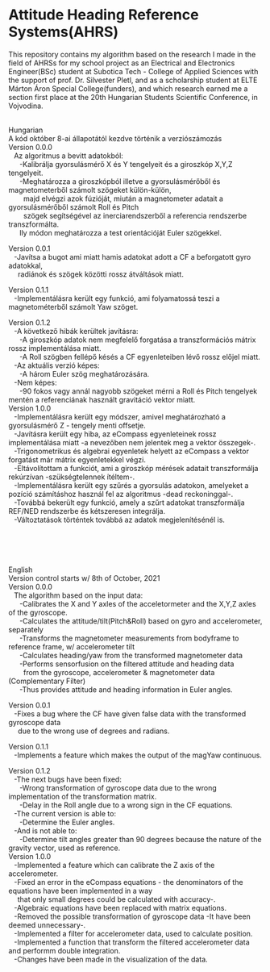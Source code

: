 # Attitude Heading Reference Systems(AHRS)<br>
This repository contains my algorithm based on the research I made in the field of AHRSs for my school project as an Electrical and Electronics Engineer(BSc) student at Subotica Tech - College of Applied Sciences with the support of prof. Dr. Silvester Pletl, and as a scholarship student at ELTE Márton Áron Special College(funders), and which research earned me a section first place at the 20th Hungarian Students Scientific Conference, in Vojvodina.<br><br>

Hungarian<br>
A kód október 8-ai állapotától kezdve történik a verziószámozás<br>
Version 0.0.0<br>
 &ensp; Az algoritmus a bevitt adatokból:<br>
   &ensp; &ensp; -Kalibrálja gyorsulásmérő X és Y tengelyeit és a giroszkóp X,Y,Z tengelyeit.<br>
   &ensp; &ensp; -Meghatározza a giroszkópból illetve a gyorsulásmérőből és magnetometerből számolt szögeket külön-külön,<br>
   &ensp; &ensp; &nbsp; majd elvégzi azok fúzióját, miután a magnetometer adatait a gyorsulásmérőből számolt Roll és Pitch<br>
   &ensp; &ensp; &nbsp; szögek segítségével az inerciarendszerből a referencia rendszerbe transzformálta.<br>
   &ensp; &ensp; Ily módon meghatározza a test orientációját Euler szögekkel.<br>
   
Version 0.0.1<br>
 &ensp; -Javítsa a bugot ami miatt hamis adatokat adott a CF a beforgatott gyro adatokkal, <br>
 &ensp; &nbsp; radiánok és szögek közötti rossz átváltások miatt.<br>
 
Version 0.1.1<br>
&ensp; -Implementálásra került egy funkció, ami folyamatossá teszi a magnetométerből számolt Yaw szöget.<br>

Version 0.1.2<br>
&ensp; -A következő hibák kerültek javításra:<br>
&ensp; &ensp; -A giroszkóp adatok nem megfelelő forgatása a transzformációs mátrix rossz implementálása miatt.<br>
&ensp; &ensp; -A Roll szögben fellépő késés a CF egyenleteiben lévő rossz előjel miatt.<br>
&ensp; -Az aktuális verzió képes:<br>
&ensp; &ensp; -A három Euler szög meghatározására.<br>
&ensp; -Nem képes:<br>
&ensp; &ensp; -90 fokos vagy annál nagyobb szögeket mérni a Roll és Pitch tengelyek mentén a referenciának használt gravitáció vektor miatt.<br>
Version 1.0.0<br>
&ensp; -Implementálásra került egy módszer, amivel meghatározható a gyorsulásmérő Z - tengely menti offsetje.<br>
&ensp; -Javításra került egy hiba, az eCompass egyenleteinek rossz implementálása miatt -a nevezőben nem jelentek meg a vektor összegek-.<br>
&ensp; -Trigonometrikus és algebrai egyenletek helyett az eCompass a vektor forgatást már mátrix egyenletekkel végzi.<br>
&ensp; -Eltávolítottam a funkciót, ami a giroszkóp mérések adatait transzformálja rekúrzívan -szükségtelennek ítéltem-.<br>
&ensp; -Implementálásra került egy szűrés a gyorsulás adatokon, amelyeket a pozíció számításhoz használ fel az algoritmus -dead reckoninggal-.<br>
&ensp; -Továbbá bekerült egy funkció, amely a szűrt adatokat transzformálja REF/NED rendszerbe és kétszeresen integrálja.<br>
&ensp; -Változtatások történtek továbbá az adatok megjelenítésénél is.<br>
<br><br><br><br>

English<br>
Version control starts w/ 8th of October, 2021<br>
Version 0.0.0<br>
 &ensp; The algorithm based on the input data:<br>
   &ensp; &ensp; -Calibrates the X and Y axles of the acceletormeter and the X,Y,Z axles of the gyroscope.<br>
   &ensp; &ensp; -Calculates the attitude/tilt(Pitch&Roll) based on gyro and accelerometer, separately<br>
   &ensp; &ensp; -Transforms the magnetometer measurements from bodyframe to reference frame, w/ accelerometer tilt<br>
   &ensp; &ensp; -Calculates heading/yaw from the transformed magnetometer data<br>
   &ensp; &ensp; -Performs sensorfusion on the filtered attitude and heading data<br>
   &ensp; &ensp; &nbsp; from the gyroscope, accelerometer & magnetometer data (Complementary Filter)<br>
   &ensp; &ensp; -Thus provides attitude and heading information in Euler angles.<br>
   
Version 0.0.1<br>
 &ensp; -Fixes a bug where the CF have given false data with the transformed gyroscope data<br>
 &ensp; &nbsp; due to the wrong use of degrees and radians.<br>
 
Version 0.1.1<br>
&ensp; -Implements a feature which makes the output of the magYaw continuous.<br>

Version 0.1.2<br>
&ensp; -The next bugs have been fixed:<br>
&ensp; &ensp; -Wrong transformation of gyroscope data due to the wrong implementation of the transformation matrix.<br>
&ensp; &ensp; -Delay in the Roll angle due to a wrong sign in the CF equations.<br>
&ensp; -The current version is able to:<br>
 &ensp; &ensp; -Determine the Euler angles.<br>
&ensp; -And is not able to:<br>
&ensp; &ensp; -Determine tilt angles greater than 90 degrees because the nature of the gravity vector, used as reference.<br>
Version 1.0.0<br>
&ensp; -Implemented a feature which can calibrate the Z axis of the accelerometer.<br>
&ensp; -Fixed an error in the eCompass equations - the denominators of the equations have been implemented in a way<br> 
&ensp; &ensp;that only small degrees could be calculated with accuracy-.<br>
&ensp; -Algebraic equations have been replaced with matrix equations.<br>
&ensp; -Removed the possible transformation of gyroscope data -It have been deemed unnecessary-.<br>
&ensp; -Implemented a filter for accelerometer data, used to calculate position.<br>
&ensp; -Implemented a function that transform the filtered accelerometer data and performm double integration.<br>
&ensp; -Changes have been made in the visualization of the data.<br>

